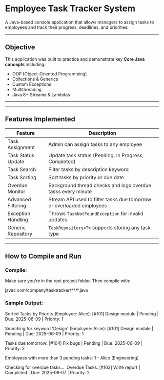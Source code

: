 # Employee Task Tracker System

A Java-based console application that allows managers to assign tasks to employees and track their progress, deadlines, and priorities.

---

## Objective

This application was built to practice and demonstrate key **Core Java concepts** including:
- OOP (Object-Oriented Programming)
- Collections & Generics
- Custom Exceptions
- Multithreading
- Java 8+ Streams & Lambdas

---


---

## Features Implemented

| Feature | Description |
|--------|-------------|
| Task Assignment | Admin can assign tasks to any employee |
| Task Status Update | Update task status (Pending, In Progress, Completed) |
| Task Search | Filter tasks by description keyword |
| Task Sorting | Sort tasks by priority or due date |
| Overdue Monitor | Background thread checks and logs overdue tasks every minute |
| Advanced Filtering | Stream API used to filter tasks due tomorrow or overloaded employees |
| Exception Handling | Throws `TaskNotFoundException` for invalid updates |
| Generic Repository | `TaskRepository<T>` supports storing any task type |

---

## How to Compile and Run

### Compile:

Make sure you're in the root project folder. Then compile with:
    
javac com/company/tasktracker/**/*.java

### Sample Output:

 Sorted Tasks by Priority (Employee: Alice):
[#101] Design module | Pending | Due: 2025-06-09 | Priority: 1

 Searching for keyword 'Design' (Employee: Alice):
[#101] Design module | Pending | Due: 2025-06-09 | Priority: 1

 Tasks due tomorrow:
[#104] Fix bugs | Pending | Due: 2025-06-09 | Priority: 2

 Employees with more than 3 pending tasks:
1 - Alice (Engineering)

 Checking for overdue tasks...
️ Overdue Tasks:
[#102] Write report | Completed | Due: 2025-06-07 | Priority: 2




